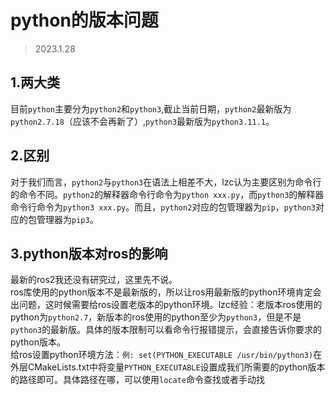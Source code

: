 # python的版本问题  
> 2023.1.28

## 1.两大类
目前`python`主要分为`python2`和`python3`,截止当前日期，`python2`最新版为`python2.7.18`（应该不会再新了）,`python3`最新版为`python3.11.1`。

## 2.区别  
对于我们而言，`python2`与`python3`在语法上相差不大，lzc认为主要区别为命令行的命令不同。`python2`的解释器命令行命令为`python xxx.py`，而`python3`的解释器命令行命令为`python3 xxx.py`。而且，`python2`对应的包管理器为`pip`，`python3`对应的包管理器为`pip3`。
## 3.python版本对ros的影响
最新的ros2我还没有研究过，这里先不说。  
ros库使用的python版本不是最新版的，所以让ros用最新版的python环境肯定会出问题，这时候需要给ros设置老版本的python环境。lzc经验：老版本ros使用的python为`python2.7`，新版本的ros使用的python至少为`python3`，但是不是`python3`的最新版。具体的版本限制可以看命令行报错提示，会直接告诉你要求的python版本。  
给ros设置python环境方法：`例: set(PYTHON_EXECUTABLE /usr/bin/python3)`在外层CMakeLists.txt中将变量`PYTHON_EXECUTABLE`设置成我们所需要的python版本的路径即可。具体路径在哪，可以使用`locate`命令查找或者手动找